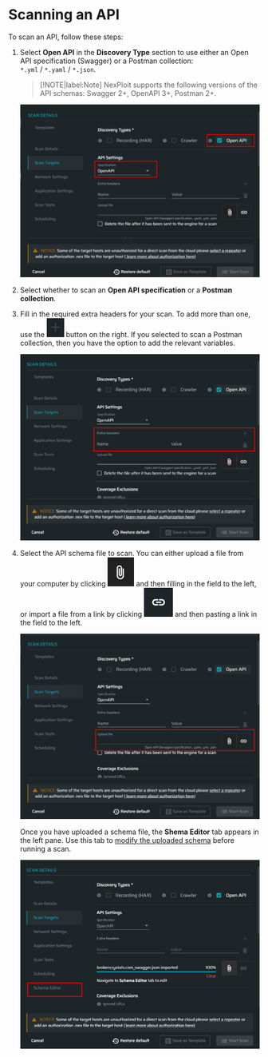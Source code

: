 # Scanning an API

To scan an API, follow these steps:
1. Select **Open API** in the **Discovery Type** section to use either an Open API specification (Swagger) or a Postman collection:<br> `*.yml` / `*.yaml` / `*.json`.

    >[!NOTE|label:Note]
NexPloit supports the following versions of the API schemas: Swagger 2+, OpenAPI 3+, Postman 2+.

    ![open-api](../media/open-api.png ':size=45%')

2. Select whether to scan an **Open API specification** or a **Postman collection**.
3. Fill in the required extra headers for your scan. To add more than one, use the ![Plus-Button](../media\plus-dark.png ':size=3%') button on the right. If you selected to scan a Postman collection, then you have the option to add the relevant variables.

    ![extra-headers](../media/extra-headers.png ':size=45%')

4. Select the API schema file to scan. You can either upload a file from your computer by clicking ![Clip-Button](../media/clip.png ':size=4%') and then filling in the field to the left, or import a file from a link by clicking ![Link-Button](../media/link.png ':size=4%') and then pasting a link in the field to the left.

    ![upload-file](../media/upload-file.png ':size=45%')

    Once you have uploaded a schema file, the **Shema Editor** tab appears in the left pane. Use this tab to [modify the uploaded schema](/guide/np-web-ui/scanning/discovery-types/edit-schema.md) before running a scan. 

    ![schema-tab](../media/schema-editor-tab.png ':size=45%')

